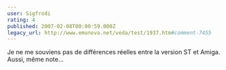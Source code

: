 ```yaml
---
user: Sigfrodi
rating: 4
published: 2007-02-08T00:00:59.000Z
legacy_url: http://www.emunova.net/veda/test/1937.htm#comment-7455
---
```

Je ne me souviens pas de différences réelles entre la version ST et Amiga. Aussi, même note...